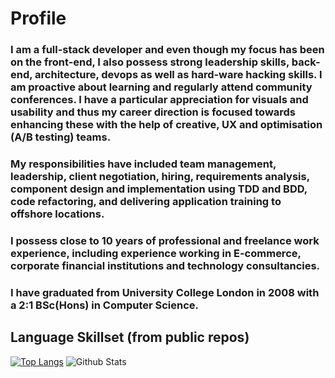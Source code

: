 # Profile

### I am a full-stack developer and even though my focus has been on the front-end, I also possess strong leadership skills, back-end, architecture, devops as well as hard-ware hacking skills. I am proactive about learning and regularly attend community conferences. **I have a particular appreciation for visuals and usability and thus my career direction is focused towards enhancing these with the help of creative, UX and optimisation (A/B testing) teams.**

### My responsibilities have included team management, leadership, client negotiation, hiring, requirements analysis, component design and implementation using TDD and BDD, code refactoring, and delivering application training to offshore locations.

### I possess close to 10 years of professional and freelance work experience, including experience working in E-commerce, corporate financial institutions and technology consultancies.

### I have graduated from University College London in 2008 with a 2:1 BSc(Hons) in Computer Science.

## Language Skillset (from public repos)



[![Top Langs](https://github-readme-stats.vercel.app/api?username=malliapi)](https://github.com/anuraghazra/github-readme-stats)
![Github Stats](https://github.com/malliapi/github-stats-generator/blob/master/generated/overview.svg)


